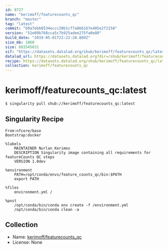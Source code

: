 ```yaml
---
id: 8727
name: "kerimoff/featurecounts_qc"
branch: "master"
tag: "latest"
commit: "b9a7ebb6534eccc20b1cf7a866167e405e2f2158"
version: "51e09b768cca5c7b925adee275fa0e80"
build_date: "2019-05-01T22:22:28.889Z"
size_mb: 1860
size: 603545631
sif: "https://datasets.datalad.org/shub/kerimoff/featurecounts_qc/latest/2019-05-01-b9a7ebb6-51e09b76/51e09b768cca5c7b925adee275fa0e80.simg"
datalad_url: https://datasets.datalad.org?dir=/shub/kerimoff/featurecounts_qc/latest/2019-05-01-b9a7ebb6-51e09b76/
recipe: https://datasets.datalad.org/shub/kerimoff/featurecounts_qc/latest/2019-05-01-b9a7ebb6-51e09b76/Singularity
collection: kerimoff/featurecounts_qc
---
```


# kerimoff/featurecounts_qc:latest

```bash
$ singularity pull shub://kerimoff/featurecounts_qc:latest
```

## Singularity Recipe

```singularity
From:nfcore/base
Bootstrap:docker

%labels
    MAINTAINER Nurlan Kerimov
    DESCRIPTION Singularity image containing all requirements for featureCounts QC steps
    VERSION 1.0dev

%environment
    PATH=/opt/conda/envs/feature_counts_qc/bin:$PATH
    export PATH

%files
    environment.yml /

%post
    /opt/conda/bin/conda env create -f /environment.yml
    /opt/conda/bin/conda clean -a
```

## Collection

 - Name: [kerimoff/featurecounts_qc](https://github.com/kerimoff/featurecounts_qc)
 - License: None

